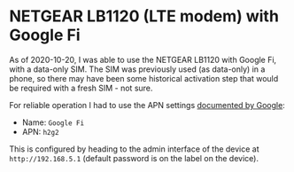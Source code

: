 # NETGEAR LB1120 (LTE modem) with Google Fi

As of 2020-10-20, I was able to use the NETGEAR LB1120 with Google Fi,
with a data-only SIM. The SIM was previously used (as data-only) in a
phone, so there may have been some historical activation step that would
be required with a fresh SIM - not sure.

For reliable operation I had to use the APN settings [documented by
Google](https://support.google.com/fi/answer/6330195?hl=en):

* Name: `Google Fi`
* APN: `h2g2`

This is configured by heading to the admin interface of the device at
`http://192.168.5.1` (default password is on the label on the device).
